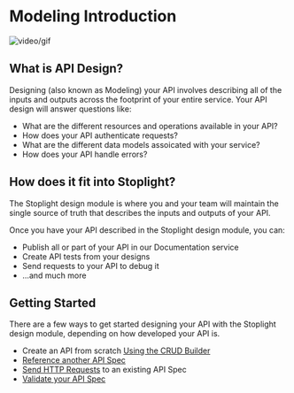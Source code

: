 # Modeling Introduction 

![video/gif]()

## What is API Design? 

Designing (also known as Modeling) your API involves describing all of the inputs and outputs across the footprint of your entire service. Your API design will answer questions like: 

- What are the different resources and operations available in your API?
- How does your API authenticate requests? 
- What are the different data models assoicated with your service? 
- How does your API handle errors? 

## How does it fit into Stoplight? 

The Stoplight design module is where you and your team will maintain the single source of truth that describes the inputs and outputs of your API. 

Once you have your API described in the Stoplight design module, you can: 

- Publish all or part of your API in our Documentation service 
- Create API tests from your designs 
- Send requests to your API to debug it 
- ...and much more 

## Getting Started 

There are a few ways to get started designing your API with the Stoplight design module, depending on how developed your API is.

- Create an API from scratch [Using the CRUD Builder]()
- [Reference another API Spec]()
- [Send HTTP Requests]() to an existing API Spec 
- [Validate your API Spec]()
